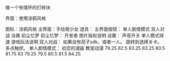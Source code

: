 做一个有情怀的打砖块

界面：使用涂鸦风格
	
图标：涂鸦风格
主界面：手绘萌少女
道具：
主界面按钮：
	单人剧情模式
	双人对战
	设置
	前尘忆梦
前尘忆梦：
	开发者
	图片版权说明
设置：
	声音开关
	单人模式球速
	游戏玩法说明
双人对战：
	如果没有茄子sdk，或者一人。
	跳转到选择关卡。
	多点触控。
单人剧情模式：
	初恋的漫画
	教室动漫
79.25
82.5
83.25
83.25
80.5
81.75
83
79.25
79.5
80.5
81.5
84.25
